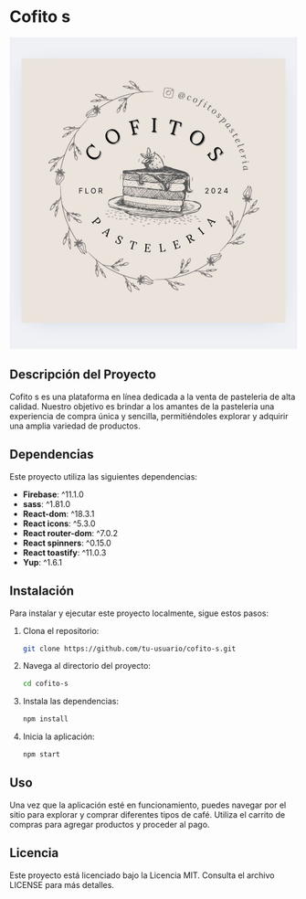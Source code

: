 # Cofito s

![Cofito s](./public/img/cofitos.jpeg)

## Descripción del Proyecto
Cofito s es una plataforma en línea dedicada a la venta de pasteleria de alta calidad. Nuestro objetivo es brindar a los amantes de la pasteleria una experiencia de compra única y sencilla, permitiéndoles explorar y adquirir una amplia variedad de productos.

## Dependencias
Este proyecto utiliza las siguientes dependencias:

- **Firebase**: ^11.1.0
- **sass**: ^1.81.0
- **React-dom**: ^18.3.1
- **React icons**: ^5.3.0
- **React router-dom**: ^7.0.2
- **React spinners**: ^0.15.0
- **React toastify**: ^11.0.3
- **Yup**: ^1.6.1

## Instalación
Para instalar y ejecutar este proyecto localmente, sigue estos pasos:

1. Clona el repositorio:
   ```bash
   git clone https://github.com/tu-usuario/cofito-s.git
   ```
2. Navega al directorio del proyecto:
   ```bash
   cd cofito-s
   ```
3. Instala las dependencias:
   ```bash
   npm install
   ```
4. Inicia la aplicación:
   ```bash
   npm start
   ```

## Uso
Una vez que la aplicación esté en funcionamiento, puedes navegar por el sitio para explorar y comprar diferentes tipos de café. Utiliza el carrito de compras para agregar productos y proceder al pago.

## Licencia
Este proyecto está licenciado bajo la Licencia MIT. Consulta el archivo LICENSE para más detalles.